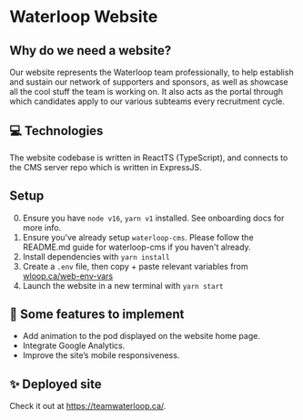 # Waterloop Website

## Why do we need a website?

Our website represents the Waterloop team professionally, to help establish and sustain our network of supporters and sponsors, as well as showcase all the cool stuff the team is working on. It also acts as the portal through which candidates apply to our various subteams every recruitment cycle.

## 💻 Technologies

The website codebase is written in ReactTS (TypeScript), and connects to the CMS server repo which is written in ExpressJS.

## Setup

0. Ensure you have `node v16`, `yarn v1` installed. See onboarding docs for more info.
1. Ensure you've already setup `waterloop-cms`. Please follow the README.md guide for waterloop-cms if you haven't already.
1. Install dependencies with `yarn install`
2. Create a `.env` file, then copy + paste relevant variables from [wloop.ca/web-env-vars](wloop.ca/web-env-vars)
3. Launch the website in a new terminal with `yarn start`

## 🔨 Some features to implement

- Add animation to the pod displayed on the website home page.
- Integrate Google Analytics.
- Improve the site’s mobile responsiveness.

## ✨ Deployed site

Check it out at https://teamwaterloop.ca/.
